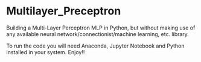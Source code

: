 # Multilayer_Preceptron
Building  a Multi-Layer Perceptron MLP in   Python, but without making use of any available neural network/connectionist/machine learning, etc. library.

To run the code you will need Anaconda, Jupyter Notebook and Python installed in your system.
Enjoy!!
